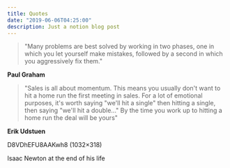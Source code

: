 ```yaml
---
title: Quotes
date: "2019-06-06T04:25:00"
description: Just a notion blog post
---
```


> "Many problems are best solved by working in two phases, one in which you let yourself make mistakes, followed by a second in which you aggressively fix them."

__Paul Graham__

> "Sales is all about momentum. This means you usually don't want to hit a home run the first meeting in sales. For a lot of emotional purposes, it's worth saying "we'll hit a single" then hitting a single, then saying "we'll hit a double..." By the time you work up to hitting a home run the deal will be yours"

__Erik Udstuen__



D8VDhEFU8AAKwh8 (1032×318)

Isaac Newton at the end of his life 

